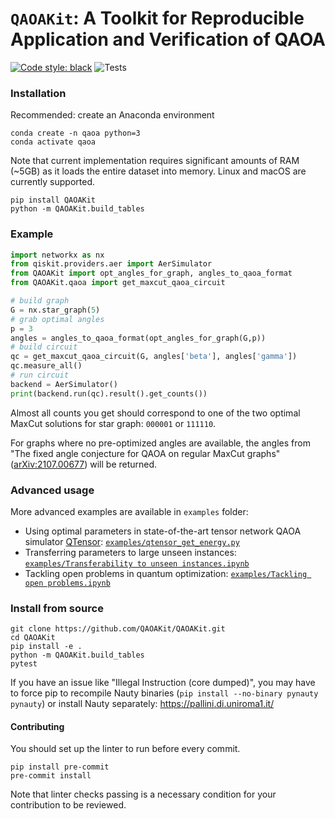 # `QAOAKit`: A Toolkit for Reproducible Application and Verification of QAOA

[![Code style: black](https://img.shields.io/badge/code%20style-black-000000.svg)](https://github.com/psf/black)
![Tests](https://github.com/QAOAKit/QAOAKit/actions/workflows/python-package-conda.yml/badge.svg)

### Installation

Recommended: create an Anaconda environment

```
conda create -n qaoa python=3
conda activate qaoa
```

Note that current implementation requires significant amounts of RAM (~5GB) as it loads the entire dataset into memory. Linux and macOS are currently supported.

```
pip install QAOAKit
python -m QAOAKit.build_tables
```

### Example

```python
import networkx as nx
from qiskit.providers.aer import AerSimulator
from QAOAKit import opt_angles_for_graph, angles_to_qaoa_format
from QAOAKit.qaoa import get_maxcut_qaoa_circuit

# build graph
G = nx.star_graph(5)
# grab optimal angles
p = 3
angles = angles_to_qaoa_format(opt_angles_for_graph(G,p))
# build circuit
qc = get_maxcut_qaoa_circuit(G, angles['beta'], angles['gamma'])
qc.measure_all()
# run circuit
backend = AerSimulator()
print(backend.run(qc).result().get_counts())
```

Almost all counts you get should correspond to one of the two optimal MaxCut solutions for star graph: `000001` or `111110`.

For graphs where no pre-optimized angles are available, the angles from "The fixed angle conjecture for QAOA on regular MaxCut graphs" ([arXiv:2107.00677](https://scirate.com/arxiv/2107.00677)) will be returned.

### Advanced usage

More advanced examples are available in `examples` folder:

- Using optimal parameters in state-of-the-art tensor network QAOA simulator [QTensor](https://github.com/danlkv/QTensor): [`examples/qtensor_get_energy.py`](https://github.com/QAOAKit/QAOAKit/blob/master/examples/qtensor_get_energy.py)
- Transferring parameters to large unseen instances: [`examples/Transferability to unseen instances.ipynb`](https://github.com/QAOAKit/QAOAKit/blob/master/examples/Transferability%20to%20unseen%20instances.ipynb)
- Tackling open problems in quantum optimization: [`examples/Tackling open problems.ipynb`](https://github.com/QAOAKit/QAOAKit/blob/master/examples/Tackling%20open%20problems.ipynb)

### Install from source

```
git clone https://github.com/QAOAKit/QAOAKit.git
cd QAOAKit
pip install -e .
python -m QAOAKit.build_tables
pytest
```

If you have an issue like "Illegal Instruction (core dumped)", you may have to force pip to recompile Nauty binaries (`pip install --no-binary pynauty pynauty`) or install Nauty separately: https://pallini.di.uniroma1.it/

#### Contributing

You should set up the linter to run before every commit.
```
pip install pre-commit
pre-commit install
```
Note that linter checks passing is a necessary condition for your contribution to be reviewed.

